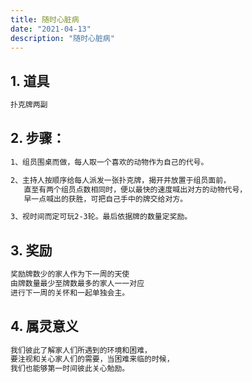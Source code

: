 ```yaml
---
title: 随时心脏病
date: "2021-04-13"
description: "随时心脏病"
---
```

## 1. 道具

```md
扑克牌两副
```

## 2. 步骤：
```md
1、组员围桌而做，每人取一个喜欢的动物作为自己的代号。

2、主持人按顺序给每人派发一张扑克牌，揭开并放置于组员面前，
   直至有两个组员点数相同时，便以最快的速度喊出对方的动物代号，
   早一点喊出的获胜，可把自己手中的牌交给对方。

3、视时间而定可玩2-3轮。最后依据牌的数量定奖励。


```
## 3. 奖励
```md
奖励牌数少的家人作为下一周的天使
由牌数量最少至牌数最多的家人一一对应
进行下一周的关怀和一起单独会主。
```

## 4. 属灵意义

```md
我们彼此了解家人们所遇到的环境和困难，
要注视和关心家人们的需要，当困难来临的时候，
我们也能够第一时间彼此关心勉励。
```